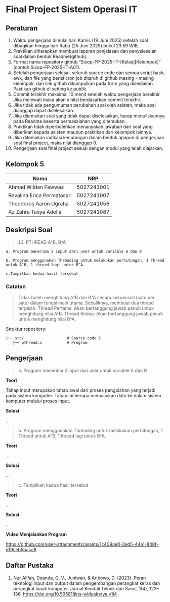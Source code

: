 # Final Project Sistem Operasi IT

## Peraturan
1. Waktu pengerjaan dimulai hari Kamis (19 Juni 2025) setelah soal dibagikan hingga hari Rabu (25 Juni 2025) pukul 23.59 WIB.
2. Praktikan diharapkan membuat laporan penjelasan dan penyelesaian soal dalam bentuk Readme(github).
3. Format nama repository github “Sisop-FP-2025-IT-[Kelas][Kelompok]” (contoh:Sisop-FP-2025-IT-A01).
4. Setelah pengerjaan selesai, seluruh source code dan semua script bash, awk, dan file yang berisi cron job ditaruh di github masing - masing kelompok, dan link github dikumpulkan pada form yang disediakan. Pastikan github di setting ke publik.
5. Commit terakhir maksimal 10 menit setelah waktu pengerjaan berakhir. Jika melewati maka akan dinilai berdasarkan commit terakhir.
6. Jika tidak ada pengumuman perubahan soal oleh asisten, maka soal dianggap dapat diselesaikan.
7. Jika ditemukan soal yang tidak dapat diselesaikan, harap menuliskannya pada Readme beserta permasalahan yang ditemukan.
8. Praktikan tidak diperbolehkan menanyakan jawaban dari soal yang diberikan kepada asisten maupun praktikan dari kelompok lainnya.
9. Jika ditemukan indikasi kecurangan dalam bentuk apapun di pengerjaan soal final project, maka nilai dianggap 0.
10. Pengerjaan soal final project sesuai dengan modul yang telah diajarkan.

## Kelompok 5

Nama | NRP
--- | ---
Ahmad Wildan Fawwaz | 5027241001
Revalina Erica Permatasari | 5027241007
Theodorus Aaron Ugraha | 5027241056
Az Zahra Tasya Adelia | 5027241087

## Deskripsi Soal

> 13. PTHREAD A^B, B^A
    
    a. Program menerima 2 input dari user untuk variable A dan B

    b. Program menggunakan Threading untuk melakukan perhitungan, 1 Thread untuk A^B, 1 thread lagi untuk B^A.

    c.Tampilkan kedua hasil tersebut

### Catatan

> Tidak boleh menghitung A^B dan B^A secara sekuensial (satu per satu) dalam fungsi main utama. Sebaliknya, membuat dua thread terpisah. Thread Pertama: Akan bertanggung jawab penuh untuk menghitung nilai A^B. Thread Kedua: Akan bertanggung jawab penuh untuk menghitung nilai B^A.

Struktur repository:
```
├── src/                   # Source code C
   ├── pthread.c           # Program
```

## Pengerjaan

> a. Program menerima 2 input dari user untuk variable A dan B

**Teori**

Tahap input merupakan tahap awal dari proses pengolahan yang terjadi pada sistem komputer. Tahap ini berupa memasukan data ke dalam sistem komputer melalui proses input.

**Solusi**

...

> b. Program menggunakan Threading untuk melakukan perhitungan, 1 Thread untuk A^B, 1 thread lagi untuk B^A.

**Teori**

...

**Solusi**

...

> c. Tampilkan kedua hasil tersebut

**Teori**

...

**Solusi**

...

**Video Menjalankan Program**

https://github.com/user-attachments/assets/1c409ae0-3ad5-44a1-848f-df9ceb5baca8

## Daftar Pustaka

1. Nur Alifah, Deanda, G. V., Juniwan, & Aribowo, D. (2023). Peran teknologi input dan output dalam pengembangan perangkat keras dan perangkat lunak komputer. Jurnal Kendali Teknik dan Sains, 1(4), 123–136. https://doi.org/10.59581/jkts-widyakarya.v1i4